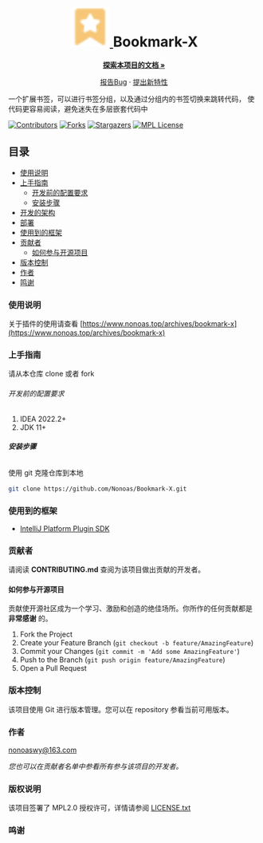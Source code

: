 <h1 align="center">
  <a href="https://github.com/Nonoas/Bookmark-X">
    <img src=".github/readme/img/logo.svg" alt="Logo" width="80" height="80">
  </a>
  Bookmark-X
</h1>

<p align="center">
  <a href="https://github.com/Nonoas/Bookmark-X"><strong>探索本项目的文档 »</strong></a>
</p>

<p align="center">
  <a href="https://github.com/Nonoas/Bookmark-X/issues">报告Bug</a>
    ·
    <a href="https://github.com/Nonoas/Bookmark-X/issues">提出新特性</a>
</p>


一个扩展书签，可以进行书签分组，以及通过分组内的书签切换来跳转代码， 使代码更容易阅读，避免迷失在多层嵌套代码中

[![Contributors][contributors-shield]][contributors-url]
[![Forks][forks-shield]][forks-url]
[![Stargazers][stars-shield]][stars-url]
[![MPL License][license-shield]][license-url]

## 目录
- [使用说明](#使用说明)
- [上手指南](#上手指南)
    - [开发前的配置要求](#开发前的配置要求)
    - [安装步骤](#安装步骤)
- [开发的架构](#开发的架构)
- [部署](#部署)
- [使用到的框架](#使用到的框架)
- [贡献者](#贡献者)
    - [如何参与开源项目](#如何参与开源项目)
- [版本控制](#版本控制)
- [作者](#作者)
- [鸣谢](#鸣谢)

### 使用说明

关于插件的使用请查看 
[https://www.nonoas.top/archives/bookmark-x](https://www.nonoas.top/archives/bookmark-x)

### 上手指南

请从本仓库 clone 或者 fork

###### 开发前的配置要求

1. IDEA 2022.2+
2. JDK 11+

###### **安装步骤**

使用 git 克隆仓库到本地

```sh
git clone https://github.com/Nonoas/Bookmark-X.git
```

### 使用到的框架
- [IntelliJ Platform Plugin SDK](https://plugins.jetbrains.com/docs/intellij/welcome.html)

### 贡献者

请阅读 **CONTRIBUTING.md** 查阅为该项目做出贡献的开发者。

#### 如何参与开源项目

贡献使开源社区成为一个学习、激励和创造的绝佳场所。你所作的任何贡献都是 **非常感谢** 的。

1. Fork the Project
2. Create your Feature Branch (`git checkout -b feature/AmazingFeature`)
3. Commit your Changes (`git commit -m 'Add some AmazingFeature'`)
4. Push to the Branch (`git push origin feature/AmazingFeature`)
5. Open a Pull Request

### 版本控制

该项目使用 Git 进行版本管理。您可以在 repository 参看当前可用版本。

### 作者

nonoaswy@163.com

*您也可以在贡献者名单中参看所有参与该项目的开发者。*

### 版权说明

该项目签署了 MPL2.0 授权许可，详情请参阅 [LICENSE.txt](https://www.mozilla.org/en-US/MPL/2.0/)

### 鸣谢

<!-- links -->

[your-project-path]:Nonoas/Bookmark-X

[contributors-shield]: https://img.shields.io/github/contributors/Nonoas/Bookmark-X.svg?style=flat-square

[contributors-url]: https://github.com/Nonoas/Bookmark-X/graphs/contributors

[forks-shield]: https://img.shields.io/github/forks/Nonoas/Bookmark-X.svg?style=flat-square

[forks-url]: https://github.com/Nonoas/Bookmark-X/forks?include=active

[stars-shield]: https://img.shields.io/github/stars/Nonoas/Bookmark-X.svg?style=flat-square

[stars-url]: https://github.com/Nonoas/Bookmark-X/stargazers

[license-shield]: https://img.shields.io/github/license/Nonoas/Bookmark-X.svg?style=flat-square

[license-url]: https://github.com/Nonoas/Bookmark-X/blob/master/LICENSE



